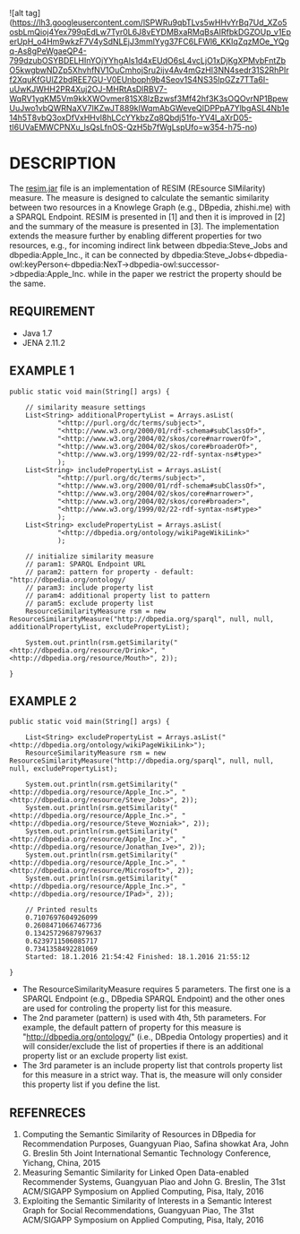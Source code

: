 ![alt tag] (https://lh3.googleusercontent.com/lSPWRu9qbTLvs5wHHvYrBq7Ud_XZo5osbLmQioj4Yex799qEdLw7Tyr0L6J8vEYDMBxaRMqBsAIRfbkDGZOUp_v1EperUpH_o4Hm9wkzF7V4ySdNLEjJ3mmlYyg37FC6LFWl6_KKIqZqzMOe_YQgq-As8gPeWgaeQP4-799dzubOSYBDELHInYOjYYhgAls1d4xEUdO6sL4vcLjO1xDjKgXPMvbFntZbO5kwgbwNDZp5XhvhfNV1OuCmhojSru2ijv4Av4mGzHI3NN4sedr31S2RhPIrf2XquKfGUlZ2bdREE7GU-V0EUnboph9b4Seov1S4NS35IpGZz7TTa6I-uUwKJWHH2PR4Xuj2OJ-MHRtAsDlRBV7-WqRV1yqKM5Vm9kkXWOvmer81SX8IzBzwsf3Mf42hf3K3sOQOvrNP1BpewUuJwo1vbQWRNaXV7IKZwJT889kIWqmAbGWeveQIDPPpA7YlbgASL4Nb1e14h5T8vbQ3oxDfVxHHvl8hLCcYYkbzZq8Qbdj51fo-YV4l_aXrD05-tI6UVaEMWCPNXu_lsQsLfnOS-QzH5b7fWgLspUfo=w354-h75-no)

# DESCRIPTION
The [resim.jar](https://github.com/parklize/resim/blob/master/resim.jar) file is an implementation of RESIM (REsource SIMilarity) measure. The measure is designed to calculate the semantic similarity between two resources in a Knowlege Graph (e.g., DBpedia, zhishi.me) with a SPARQL Endpoint. RESIM is presented in [1] and then it is improved in [2] and the summary of the measure is presented in [3]. The implementation extends the measure further by enabling different properties for two resources, e.g., for incoming indirect link between dbpedia:Steve_Jobs and dbpedia:Apple_Inc., it can be connected by dbpedia:Steve_Jobs<-dbpedia-owl:keyPerson<-dbpedia:NexT->dbpedia-owl:successor->dbpedia:Apple_Inc. while in the paper we restrict the property should be the same.

## REQUIREMENT
* Java 1.7
* JENA 2.11.2

## EXAMPLE 1
	public static void main(String[] args) {
		
		// similarity measure settings
		List<String> additionalPropertyList = Arrays.asList(
				"<http://purl.org/dc/terms/subject>", 
				"<http://www.w3.org/2000/01/rdf-schema#subClassOf>", 
				"<http://www.w3.org/2004/02/skos/core#narrowerOf>", 
				"<http://www.w3.org/2004/02/skos/core#broaderOf>",
				"<http://www.w3.org/1999/02/22-rdf-syntax-ns#type>"
				);
		List<String> includePropertyList = Arrays.asList(
				"<http://purl.org/dc/terms/subject>", 
				"<http://www.w3.org/2000/01/rdf-schema#subClassOf>", 
				"<http://www.w3.org/2004/02/skos/core#narrower>", 
				"<http://www.w3.org/2004/02/skos/core#broader>",
				"<http://www.w3.org/1999/02/22-rdf-syntax-ns#type>"
				);
		List<String> excludePropertyList = Arrays.asList(
				"<http://dbpedia.org/ontology/wikiPageWikiLink>" 
				);
				
		// initialize similarity measure
		// param1: SPARQL Endpoint URL
		// param2: pattern for property - default: "http://dbpedia.org/ontology/
		// param3: include property list
		// param4: additional property list to pattern
		// param5: exclude property list
		ResourceSimilarityMeasure rsm = new ResourceSimilarityMeasure("http://dbpedia.org/sparql", null, null, additionalPropertyList, excludePropertyList);	
		
		System.out.println(rsm.getSimilarity("<http://dbpedia.org/resource/Drink>", "<http://dbpedia.org/resource/Mouth>", 2));
	
	}
	
## EXAMPLE 2
	public static void main(String[] args) {
		
		List<String> excludePropertyList = Arrays.asList("<http://dbpedia.org/ontology/wikiPageWikiLink>");
		ResourceSimilarityMeasure rsm = new ResourceSimilarityMeasure("http://dbpedia.org/sparql", null, null, null, excludePropertyList);	
		
		System.out.println(rsm.getSimilarity("<http://dbpedia.org/resource/Apple_Inc.>", "<http://dbpedia.org/resource/Steve_Jobs>", 2));
		System.out.println(rsm.getSimilarity("<http://dbpedia.org/resource/Apple_Inc.>", "<http://dbpedia.org/resource/Steve_Wozniak>", 2));
		System.out.println(rsm.getSimilarity("<http://dbpedia.org/resource/Apple_Inc.>", "<http://dbpedia.org/resource/Jonathan_Ive>", 2));
		System.out.println(rsm.getSimilarity("<http://dbpedia.org/resource/Apple_Inc.>", "<http://dbpedia.org/resource/Microsoft>", 2));
		System.out.println(rsm.getSimilarity("<http://dbpedia.org/resource/Apple_Inc.>", "<http://dbpedia.org/resource/IPad>", 2));
		
		// Printed results
		0.7107697604926099
		0.26084710667467736
		0.13425729687979637
		0.6239711506085717
		0.7341358492281069
		Started: 18.1.2016 21:54:42 Finished: 18.1.2016 21:55:12
		
	}
* The ResourceSimilarityMeasure requires 5 parameters. The first one is a SPARQL Endpoint (e.g., DBpedia SPARQL Endpoint) and the other ones are used for controling the property list for this measure. 
* The 2nd parameter (pattern) is used with 4th, 5th parameters. For example, the default pattern of property for this measure is "http://dbpedia.org/ontology/" (i.e., DBpedia Ontology properties) and it will consider/exclude the list of properties if there is an additional property list or an exclude property list exist.
* The 3rd parameter is an include property list that controls property list for this measure in a strict way. That is, the measure will only consider this property list if you define the list. 
	
## REFENRECES
1. Computing the Semantic Similarity of Resources in DBpedia for Recommendation Purposes, 
   Guangyuan Piao, Safina showkat Ara, John G. Breslin 5th Joint International Semantic Technology Conference, Yichang, China, 2015
2. Measuring Semantic Similarity for Linked Open Data-enabled Recommender Systems, Guangyuan Piao and John G. Breslin, The 31st             ACM/SIGAPP Symposium on Applied Computing, Pisa, Italy, 2016
3. Exploiting the Semantic Similarity of Interests in a Semantic Interest Graph for Social Recommendations, Guangyuan Piao, The 31st        ACM/SIGAPP Symposium on Applied Computing, Pisa, Italy, 2016
